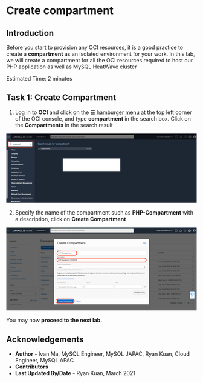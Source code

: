 # Create compartment

## Introduction
Before you start to provision any OCI resources, it is a good practice to create a **compartment** as an isolated environment for your work. 
In this lab, we will create a compartment for all the OCI resources required to host our PHP application as well as MySQL HeatWave cluster

Estimated Time: 2 minutes

## Task 1: Create Compartment

1. Log in to **OCI** and click on the <a href="#menu">&#9776; hamburger menu</a> at the top left corner of the OCI console, and type **compartment** in the search box. Click on the **Compartments** in the search result

![compartment](images/compartment.png)

2. Specify the name of the compartment such as **PHP-Compartment** with a description, click on **Create Compartment**

![create compartment](images/create-compartment.png)

You may now **proceed to the next lab.**

## Acknowledgements
* **Author** 
			 - Ivan Ma, MySQL Engineer, MySQL JAPAC, Ryan Kuan, Cloud Engineer, MySQL APAC
* **Contributors** 
* **Last Updated By/Date** - Ryan Kuan, March 2021